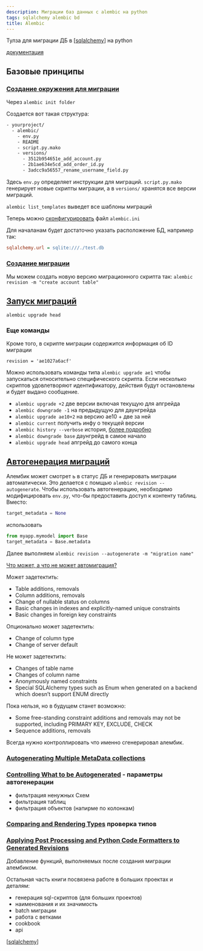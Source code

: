 ```yaml
---
description: Миграции баз данных с alembic на python
tags: sqlalchemy alembic bd
title: Alembic
---
```

Тулза для миграции ДБ в [[sqlalchemy]] на python

[документация](https://alembic.sqlalchemy.org/en/latest/)

## Базовые принципы

### [Создание окружения для миграции](https://alembic.sqlalchemy.org/en/latest/tutorial.html#the-migration-environment)

Через `alembic init folder`

Создается вот такая структура:

```bash
- yourproject/
  - alembic/
    - env.py
    - README
    - script.py.mako
    - versions/
      - 3512b954651e_add_account.py
      - 2b1ae634e5cd_add_order_id.py
      - 3adcc9a56557_rename_username_field.py
```

Здесь `env.py` определяет инструкции для миграций. `script.py.mako` генерирует новые скрипты миграции, а в `versions/` хранятся все версии миграций.

`alembic list_templates` выведет все шаблоны миграций

Теперь можно [сконфигурировать](https://alembic.sqlalchemy.org/en/latest/tutorial.html#editing-the-ini-file) файл `alembic.ini`

Для началанам будет достаточно указать расположение БД, например так:

```ini
sqlalchemy.url = sqlite:///./test.db
```

### [Создание миграции](https://alembic.sqlalchemy.org/en/latest/tutorial.html#create-a-migration-script)

Мы можем создать новую версию миграционного скрипта так: `alembic revision -m "create account table"`

## [Запуск миграций](https://alembic.sqlalchemy.org/en/latest/tutorial.html#running-our-first-migration)

`alembic upgrade head`

### Еще команды

Кроме того, в скрипте миграции содержится информация об ID миграции

`revision = 'ae1027a6acf'`

Можно использовать команды типа `alembic upgrade ae1`  чтобы запускаться относительно специфического скрипта. Если несколько скриптов удовлетворяют идентификатору, действия будут остановлены и будет выдано сообщение.

- `alembic upgrade +2` две версии включая текущую для апгрейда
- `alembic downgrade -1` на предыдущую для даунгрейда
- `alembic upgrade ae10+2` на версию ae10 + две за ней
- `alembic current` получить инфу о текущей версии
- `alembic history --verbose` история, [более подробно](https://alembic.sqlalchemy.org/en/latest/tutorial.html#viewing-history-ranges)
- `alembic downgrade base` даунгрейд в самое начало
- `alembic upgrade head` апгрейд до самого конца

## [Автогенерация миграций](https://alembic.sqlalchemy.org/en/latest/autogenerate.html)

Алембик может смотрет ь в статус ДБ и генерировать миграции автоматически. Это делается с помщью `alembic revision --autogenerate`. Чтобы использовать автогенерацию, необходимо модифицировать `env.py`, что-бы предоставить доступ к контенту таблиц. Вместо:

```python
target_metadata = None
```

использовать

```python
from myapp.mymodel import Base
target_metadata = Base.metadata
```

Далее выполняем `alembic revision --autogenerate -m "migration name"`

[Что может, а что не может автомиграция?](https://alembic.sqlalchemy.org/en/latest/autogenerate.html#what-does-autogenerate-detect-and-what-does-it-not-detect)

Может задетектить:

- Table additions, removals
- Column additions, removals
- Change of nullable status on columns
- Basic changes in indexes and explicitly-named unique constraints
- Basic changes in foreign key constraints

Опционально может задетектить:

- Change of column type
- Change of server default

Не может задетектить:

- Changes of table name
- Changes of column name
- Anonymously named constraints
- Special SQLAlchemy types such as Enum when generated on a backend which doesn’t support ENUM directly

Пока нельзя, но в будущем станет возможно:

- Some free-standing constraint additions and removals may not be supported, including PRIMARY KEY, EXCLUDE, CHECK
- Sequence additions, removals

Всегда нужно контроллировать что именно сгенерировал алембик.

### [Autogenerating Multiple MetaData collections](https://alembic.sqlalchemy.org/en/latest/autogenerate.html#autogenerating-multiple-metadata-collections)

### [Controlling What to be Autogenerated](https://alembic.sqlalchemy.org/en/latest/autogenerate.html#controlling-what-to-be-autogenerated) - параметры автогенерации

- фильтрация ненужных Схем
- фильтрация таблиц
- фильтрация объектов (напирме по колонкам)

### [Comparing and Rendering Types](https://alembic.sqlalchemy.org/en/latest/autogenerate.html#comparing-and-rendering-types) проверка типов

### [Applying Post Processing and Python Code Formatters to Generated Revisions](https://alembic.sqlalchemy.org/en/latest/autogenerate.html#applying-post-processing-and-python-code-formatters-to-generated-revisions)

Добавление функций, выполняемых после создания миграции алембиком.

Остальная часть книги посвязена работе в больших проектах и деталям:

- генерация sql-скриптов (для больших проектов)
- наименования и их значимость
- batch миграции
- работа с ветками
- cookbook
- api

[[sqlalchemy]]

[//begin]: # "Autogenerated link references for markdown compatibility"
[sqlalchemy]: ../lists/sqlalchemy "Sqlalchemy"
[sqlalchemy]: ../lists/sqlalchemy "Sqlalchemy"
[//end]: # "Autogenerated link references"